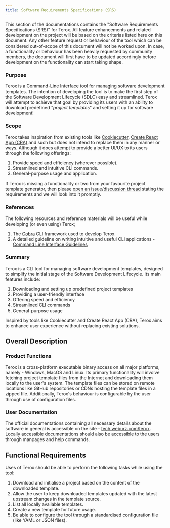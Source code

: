 ```yaml
---
title: Software Requirements Specifications (SRS)
---
```


This section of the documentations contains the "Software Requirements
Specifications (SRS)" for Terox. All feature enhancements and related
development on the project will be based on the criterias listed here on this
document. Any other feature request or behaviour of the tool which can be
considered out-of-scope of this document will not be worked upon. In case, a
functionality or behaviour has been heavily requested by community members, the
document will first have to be updated accordingly before development on the
functionality can start taking shape.

### Purpose

Terox is a Command-Line Interface tool for managing software development
templates. The intention of developing the tool is to make the first step of the
Software Development Lifecycle (SDLC) easy and streamlined. Terox will attempt
to achieve that goal by providing its users with an ability to download
predefined "_project templates_" and setting it up for software development!

### Scope

Terox takes inspiration from existing tools like
[Cookiecutter](https://cookiecutter.readthedocs.io),
[Create React App (CRA)](https://create-react-app.dev) and such but does not
intend to replace them in any manner or ways. Although it does attempt to
provide a better UI/UX to its users through the following offerings:

1. Provide speed and efficiency (wherever possible).
2. Streamlined and intuitive CLI commands.
3. General-purpose usage and application.

If Terox is missing a functionality or two from your favourite project template
generator, then please
[open an issue/discussion thread](https://github.com/Weburz/terox/issues/new)
stating the requirements and we will look into it promptly.

### References

The following resources and reference materials will be useful while developing
(or even using) Terox;

1. The [Cobra](https://cobra.dev) CLI framework used to develop Terox.
2. A detailed guideline on writing intuitive and useful CLI applications -
   [Command Line Interface Guidelines](https://clig.dev)

### Summary

Terox is a CLI tool for managing software development templates, designed to
simplify the initial stage of the Software Development Lifecycle. Its main
features include:

1. Downloading and setting up predefined project templates
2. Providing a user-friendly interface
3. Offering speed and efficiency
4. Streamlined CLI commands
5. General-purpose usage

Inspired by tools like Cookiecutter and Create React App (CRA), Terox aims to
enhance user experience without replacing existing solutions.

## Overall Description

### Product Functions

Terox is a cross-platform executable binary access on all major platforms,
namely - Windows, MacOS and Linux. Its primary functionality will involve
fetching project template files from the Internet and downloading them locally
to the user's system. The template files can be stored on remote locations like
GitHub repositories or CDNs hosting the template files in a zipped file.
Additionally, Terox's behaviour is configurable by the user through use of
configuration files.

### User Documentation

The official documentations containing all necessary details about the software
in general is accessible on the site -
[tech.weburz.com/terox](https://tech.weburz.com/terox). Locally accessible
documentations should also be accessible to the users through manpages and help
commands.

## Functional Requirements

Uses of Terox should be able to perform the following tasks while using the
tool:

1. Download and initialise a project based on the content of the downloaded
   template.
2. Allow the user to keep downloaded templates updated with the latest upstream
   changes in the template source.
3. List all locally available templates.
4. Create a new template for future usage.
5. Be able to configure the tool through a standardised configuration file (like
   YAML or JSON files).
